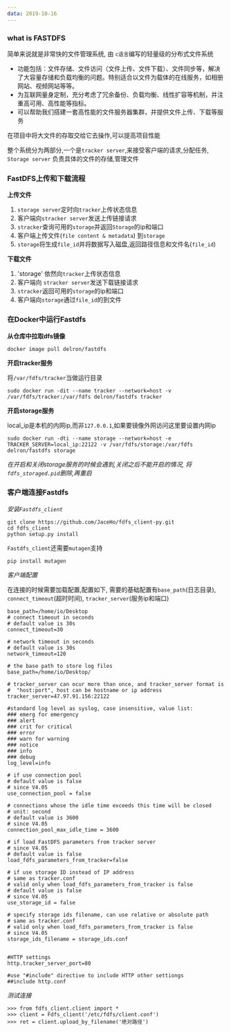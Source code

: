 ```yaml
---
data: 2019-10-16
---
```


### what is FASTDFS
简单来说就是非常快的文件管理系统, 由 `c语言`编写的轻量级的分布式文件系统

- 功能包括：文件存储、文件访问（文件上传、文件下载）、文件同步等，解决了大容量存储和负载均衡的问题。特别适合以文件为载体的在线服务，如相册网站、视频网站等等。
- 为互联网量身定制，充分考虑了冗余备份、负载均衡、线性扩容等机制，并注重高可用、高性能等指标。
- 可以帮助我们搭建一套高性能的文件服务器集群，并提供文件上传、下载等服务

在项目中将大文件的存取交给它去操作,可以提高项目性能

整个系统分为两部分,一个是`tracker server`,来接受客户端的请求,分配任务, `Storage server` 负责具体的文件的存储,管理文件


### FastDFS上传和下载流程

**上传文件**

1. `storage server`定时向`tracker`上传状态信息
2.  客户端向`stracker server`发送上传链接请求
3.  `stracker`查询可用的`storage`并返回`Storage`的ip和端口
4.  客户端上传文件(`file content & metadata`) 到`storage`
5.  `storage`将生成`file_id`并将数据写入磁盘,返回路径信息和文件名(`file_id`)


**下载文件**
1. 'storage' 依然向`tracker`上传状态信息
2. 客户端向 `stracker server`发送下载链接请求
3. `stracker`返回可用的`storage`的ip和端口
4. 客户端向`storage`通过`file_id`的到文件


### 在Docker中运行Fastdfs

**从仓库中拉取dfs镜像**

    docker image pull delron/fastdfs

**开启tracker服务**

将`/var/fdfs/tracker`当做运行目录

    sudo docker run -dit --name tracker --network=host -v /var/fdfs/tracker:/var/fdfs delron/fastdfs tracker
**开启storage服务**

local_ip是本机的内网ip,而非`127.0.0.1`,如果要镜像外网访问这里要设置内网ip

    sudo docker run -dti --name storage --network=host -e TRACKER_SERVER=local_ip:22122 -v /var/fdfs/storage:/var/fdfs delron/fastdfs storage

*在开启和关闭storage服务的时候会遇到,关闭之后不能开启的情况, 将`fdfs_storaged.pid`删除,再重启*


### 客户端连接Fastdfs
*安装`Fastdfs_client`*

    git clone https://github.com/JaceHo/fdfs_client-py.git
    cd fdfs_client
    python setup.py install

`Fastdfs_client`还需要`mutagen`支持

    pip install mutagen


*客户端配置*

在连接的时候需要加载配置,配置如下, 需要的基础配置有`base_path`(日志目录), `connect_timeout`(超时时间), `tracker_server`(服务ip和端口)

    base_path=/home/io/Desktop
    # connect timeout in seconds
    # default value is 30s
    connect_timeout=30

    # network timeout in seconds
    # default value is 30s
    network_timeout=120

    # the base path to store log files
    base_path=/home/io/Desktop/

    # tracker_server can ocur more than once, and tracker_server format is
    #  "host:port", host can be hostname or ip address
    tracker_server=47.97.91.156:22122

    #standard log level as syslog, case insensitive, value list:
    ### emerg for emergency
    ### alert
    ### crit for critical
    ### error
    ### warn for warning
    ### notice
    ### info
    ### debug
    log_level=info

    # if use connection pool
    # default value is false
    # since V4.05
    use_connection_pool = false

    # connections whose the idle time exceeds this time will be closed
    # unit: second
    # default value is 3600
    # since V4.05
    connection_pool_max_idle_time = 3600

    # if load FastDFS parameters from tracker server
    # since V4.05
    # default value is false
    load_fdfs_parameters_from_tracker=false

    # if use storage ID instead of IP address
    # same as tracker.conf
    # valid only when load_fdfs_parameters_from_tracker is false
    # default value is false
    # since V4.05
    use_storage_id = false

    # specify storage ids filename, can use relative or absolute path
    # same as tracker.conf
    # valid only when load_fdfs_parameters_from_tracker is false
    # since V4.05
    storage_ids_filename = storage_ids.conf


    #HTTP settings
    http.tracker_server_port=80

    #use "#include" directive to include HTTP other settiongs
    ##include http.conf

*测试连接*

    >>> from fdfs_client.client import *
    >>> client = Fdfs_client('/etc/fdfs/client.conf')
    >>> ret = client.upload_by_filename('绝对路径')
